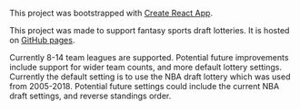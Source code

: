 This project was bootstrapped with [Create React App](https://github.com/facebook/create-react-app).

This project was made to support fantasy sports draft lotteries. It is hosted on [GitHub pages](https://mwilkens31.github.io/draftLottery).<br>

Currently 8-14 team leagues are supported. Potential future improvements include support for wider team counts, and more default lottery settings.
Currently the default setting is to use the NBA draft lottery which was used from 2005-2018. Potential future settings could include the current NBA draft settings, and reverse standings order.

